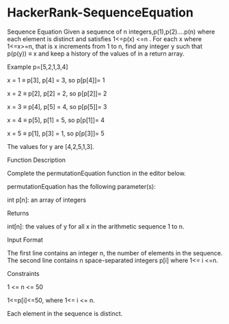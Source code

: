 # HackerRank-SequenceEquation
Sequence Equation
Given a sequence of n integers,p(1),p(2)....p(n) where each element is distinct and satisfies 1<=p(x) <=n . 
For each x where 1<=x>=n, that is x increments from 1 to n, find any integer y such that p(p(y)) ≡ x and keep a history of the values of  in a return array.

Example 
p=[5,2,1,3,4]

x = 1 ≡ p[3], p[4] = 3, so p[p[4]]= 1

x = 2 ≡ p[2], p[2] = 2, so p[p[2]]= 2

x = 3 ≡ p[4], p[5] = 4, so p[p[5]]= 3

x = 4 ≡ p[5], p[1] = 5, so p[p[1]]= 4

x = 5 ≡ p[1], p[3] = 1, so p[p[3]]= 5



The values for y are [4,2,5,1,3].


Function Description

Complete the permutationEquation function in the editor below.

permutationEquation has the following parameter(s):

int p[n]: an array of integers

Returns

int[n]: the values of y for all x in the arithmetic sequence 1 to n.


Input Format

The first line contains an integer n, the number of elements in the sequence.
The second line contains n space-separated integers p[i] where 1<= i <=n.

Constraints

1 <= n <= 50 

1<=p[i]<=50, where  1<= i <= n.

Each element in the sequence is distinct.
